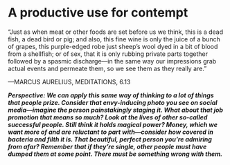 # A productive use for contempt

“Just as when meat or other foods are set before us we think, this is a dead fish, a dead bird or pig; and also, this fine wine is only the juice of a bunch of grapes, this purple-edged robe just sheep’s wool dyed in a bit of blood from a shellfish; or of sex, that it is only rubbing private parts together followed by a spasmic discharge—in the same way our impressions grab actual events and permeate them, so we see them as they really are.”

—MARCUS AURELIUS, MEDITATIONS, 6.13

***Perspective: We can apply this same way of thinking to a lot of things that people prize. Consider that envy-inducing photo you see on social media—imagine the person painstakingly staging it. What about that job promotion that means so much? Look at the lives of other so-called successful people. Still think it holds magical power? Money, which we want more of and are reluctant to part with—consider how covered in bacteria and filth it is. That beautiful, perfect person you’re admiring from afar? Remember that if they’re single, other people must have dumped them at some point. There must be something wrong with them.***
